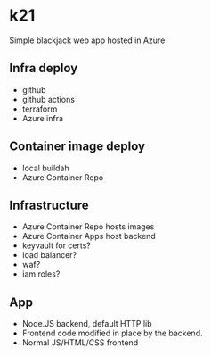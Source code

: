 # k21
Simple blackjack web app hosted in Azure

## Infra deploy
- github
- github actions
- terraform
- Azure infra

## Container image deploy
- local buildah
- Azure Container Repo

## Infrastructure
- Azure Container Repo hosts images
- Azure Container Apps host backend
- keyvault for certs?
- load balancer?
- waf?
- iam roles?

## App
- Node.JS backend, default HTTP lib
- Frontend code modified in place by the backend.
- Normal JS/HTML/CSS frontend


